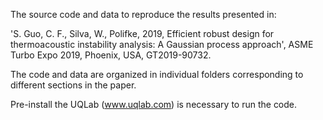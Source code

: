 The source code and data to reproduce the results presented in:

'S. Guo, C. F., Silva, W., Polifke, 2019, Efficient robust design for thermoacoustic instability analysis: A Gaussian process approach', ASME Turbo Expo 2019, Phoenix, USA, GT2019-90732.

The code and data are organized in individual folders corresponding to different sections in the paper.

Pre-install the UQLab (www.uqlab.com) is necessary to run the code.


